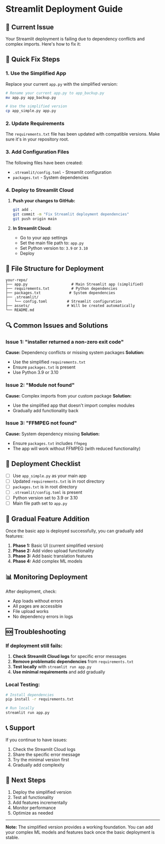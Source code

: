 # Streamlit Deployment Guide

## 🚨 Current Issue
Your Streamlit deployment is failing due to dependency conflicts and complex imports. Here's how to fix it:

## 🔧 Quick Fix Steps

### 1. Use the Simplified App
Replace your current `app.py` with the simplified version:

```bash
# Rename your current app.py to app_backup.py
mv app.py app_backup.py

# Use the simplified version
cp app_simple.py app.py
```

### 2. Update Requirements
The `requirements.txt` file has been updated with compatible versions. Make sure it's in your repository root.

### 3. Add Configuration Files
The following files have been created:
- `.streamlit/config.toml` - Streamlit configuration
- `packages.txt` - System dependencies

### 4. Deploy to Streamlit Cloud

1. **Push your changes to GitHub:**
   ```bash
   git add .
   git commit -m "Fix Streamlit deployment dependencies"
   git push origin main
   ```

2. **In Streamlit Cloud:**
   - Go to your app settings
   - Set the main file path to: `app.py`
   - Set Python version to: `3.9` or `3.10`
   - Deploy

## 📁 File Structure for Deployment

```
your-repo/
├── app.py                    # Main Streamlit app (simplified)
├── requirements.txt          # Python dependencies
├── packages.txt             # System dependencies
├── .streamlit/
│   └── config.toml         # Streamlit configuration
├── assets/                 # Will be created automatically
└── README.md
```

## 🔍 Common Issues and Solutions

### Issue 1: "installer returned a non-zero exit code"
**Cause:** Dependency conflicts or missing system packages
**Solution:** 
- Use the simplified `requirements.txt`
- Ensure `packages.txt` is present
- Use Python 3.9 or 3.10

### Issue 2: "Module not found"
**Cause:** Complex imports from your custom package
**Solution:**
- Use the simplified app that doesn't import complex modules
- Gradually add functionality back

### Issue 3: "FFMPEG not found"
**Cause:** System dependency missing
**Solution:**
- Ensure `packages.txt` includes `ffmpeg`
- The app will work without FFMPEG (with reduced functionality)

## 🚀 Deployment Checklist

- [ ] Use `app_simple.py` as your main app
- [ ] Updated `requirements.txt` is in root directory
- [ ] `packages.txt` is in root directory
- [ ] `.streamlit/config.toml` is present
- [ ] Python version set to 3.9 or 3.10
- [ ] Main file path set to `app.py`

## 🔄 Gradual Feature Addition

Once the basic app is deployed successfully, you can gradually add features:

1. **Phase 1:** Basic UI (current simplified version)
2. **Phase 2:** Add video upload functionality
3. **Phase 3:** Add basic translation features
4. **Phase 4:** Add complex ML models

## 📊 Monitoring Deployment

After deployment, check:
- App loads without errors
- All pages are accessible
- File upload works
- No dependency errors in logs

## 🆘 Troubleshooting

### If deployment still fails:

1. **Check Streamlit Cloud logs** for specific error messages
2. **Remove problematic dependencies** from `requirements.txt`
3. **Test locally** with `streamlit run app.py`
4. **Use minimal requirements** and add gradually

### Local Testing:
```bash
# Install dependencies
pip install -r requirements.txt

# Run locally
streamlit run app.py
```

## 📞 Support

If you continue to have issues:
1. Check the Streamlit Cloud logs
2. Share the specific error message
3. Try the minimal version first
4. Gradually add complexity

## 🎯 Next Steps

1. Deploy the simplified version
2. Test all functionality
3. Add features incrementally
4. Monitor performance
5. Optimize as needed

---

**Note:** The simplified version provides a working foundation. You can add your complex ML models and features back once the basic deployment is stable. 